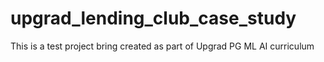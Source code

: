 # upgrad_lending_club_case_study
This is a test project bring created as part of Upgrad PG ML AI curriculum
